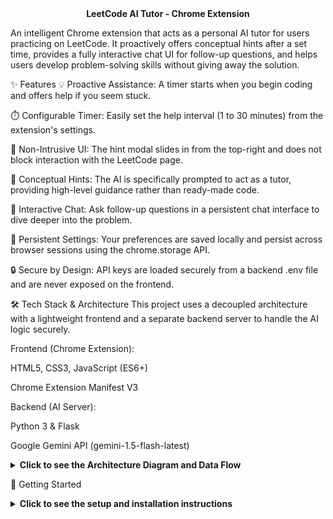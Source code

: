 <div align="center"><b>LeetCode AI Tutor - Chrome Extension</b></div>
<p align="center">


An intelligent Chrome extension that acts as a personal AI tutor for users practicing on LeetCode. It proactively offers conceptual hints after a set time, provides a fully interactive chat UI for follow-up questions, and helps users develop problem-solving skills without giving away the solution.

✨ Features
💡 Proactive Assistance: A timer starts when you begin coding and offers help if you seem stuck.

⏱️ Configurable Timer: Easily set the help interval (1 to 30 minutes) from the extension's settings.

🎨 Non-Intrusive UI: The hint modal slides in from the top-right and does not block interaction with the LeetCode page.

🧠 Conceptual Hints: The AI is specifically prompted to act as a tutor, providing high-level guidance rather than ready-made code.

💬 Interactive Chat: Ask follow-up questions in a persistent chat interface to dive deeper into the problem.

💾 Persistent Settings: Your preferences are saved locally and persist across browser sessions using the chrome.storage API.

🔒 Secure by Design: API keys are loaded securely from a backend .env file and are never exposed on the frontend.

🛠️ Tech Stack & Architecture
This project uses a decoupled architecture with a lightweight frontend and a separate backend server to handle the AI logic securely.

Frontend (Chrome Extension):

HTML5, CSS3, JavaScript (ES6+)

Chrome Extension Manifest V3

Backend (AI Server):

Python 3 & Flask

Google Gemini API (gemini-1.5-flash-latest)

<details>
<summary><b>Click to see the Architecture Diagram and Data Flow</b></summary>

The communication flow is designed to be secure and efficient, following Chrome's Manifest V3 best practices:

UI & Timer (content.js): The content script, injected into the LeetCode page, monitors user activity and manages the timer and the UI modal.

Message Passing (content.js -> background.js): When a hint is requested, the content script sends a message with the problem data to the background service worker.

Secure API Call (background.js -> Flask Server): The service worker makes a fetch request to the local Flask server. It is the only part of the extension that communicates with the backend.

AI Processing (Flask Server -> Gemini API): The Flask server receives the request, constructs a detailed prompt, and securely calls the Google Gemini API.

Response Relay: The response is passed back through the same chain: Gemini -> Flask -> Background Script -> Content Script, where it is finally displayed to the user.

</details>

🚀 Getting Started
<details>
<summary><b>Click to see the setup and installation instructions</b></summary>

Prerequisites
Google Chrome

Python 3.8+ and pip

Git

A valid Google Gemini API Key. You can get one from Google AI Studio.

1. Backend Setup
First, set up the Python server that will power the AI.

# 1. Clone your repository
git clone <your-repo-url>
cd your-project-folder/backend

# 2. Create and activate a virtual environment
# On macOS/Linux:
python3 -m venv venv
source venv/bin/activate
# On Windows:
python -m venv venv
.\\venv\\Scripts\\activate

# 3. Install the required Python packages
pip install -r requirements.txt

# 4. Create the environment file
# Create a new file named .env in the 'backend' directory
# and add your Gemini API key to it:
GEMINI_API_KEY="YOUR_GEMINI_API_KEY_HERE"

# 5. Run the Flask server
flask run

Your backend is now running at http://127.0.0.1:5000. Keep this terminal window open.

2. Frontend Setup
Next, load the Chrome extension into your browser.

Open Google Chrome and navigate to chrome://extensions.

Enable "Developer mode" using the toggle switch in the top-right corner.

Click the "Load unpacked" button.

Select the frontend folder from your project directory.

The LeetCode AI Tutor extension should now appear in your list of extensions!

3. Usage
Navigate to any LeetCode problem page (e.g., https://leetcode.com/problems/two-sum/).

Start typing in the code editor. The timer will begin automatically.

After your configured time, the help modal will appear.

</details>
